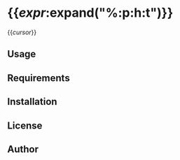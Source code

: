 # {{_expr_:expand("%:p:h:t")}}

{{_cursor_}}

## Usage

## Requirements

## Installation

## License

## Author

